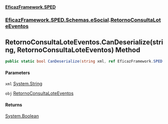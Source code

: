 #### [EficazFramework.SPED](EficazFrameworkSPED.md 'EficazFramework SPED')
### [EficazFramework.SPED.Schemas.eSocial](EficazFramework.SPED.Schemas.eSocial.md 'EficazFramework.SPED.Schemas.eSocial').[RetornoConsultaLoteEventos](EficazFramework.SPED.Schemas.eSocial/RetornoConsultaLoteEventos.md 'EficazFramework.SPED.Schemas.eSocial.RetornoConsultaLoteEventos')

## RetornoConsultaLoteEventos.CanDeserialize(string, RetornoConsultaLoteEventos) Method

```csharp
public static bool CanDeserialize(string xml, ref EficazFramework.SPED.Schemas.eSocial.RetornoConsultaLoteEventos obj);
```
#### Parameters

<a name='EficazFramework.SPED.Schemas.eSocial.RetornoConsultaLoteEventos.CanDeserialize(string,EficazFramework.SPED.Schemas.eSocial.RetornoConsultaLoteEventos).xml'></a>

`xml` [System.String](https://docs.microsoft.com/en-us/dotnet/api/System.String 'System.String')

<a name='EficazFramework.SPED.Schemas.eSocial.RetornoConsultaLoteEventos.CanDeserialize(string,EficazFramework.SPED.Schemas.eSocial.RetornoConsultaLoteEventos).obj'></a>

`obj` [RetornoConsultaLoteEventos](EficazFramework.SPED.Schemas.eSocial/RetornoConsultaLoteEventos.md 'EficazFramework.SPED.Schemas.eSocial.RetornoConsultaLoteEventos')

#### Returns
[System.Boolean](https://docs.microsoft.com/en-us/dotnet/api/System.Boolean 'System.Boolean')